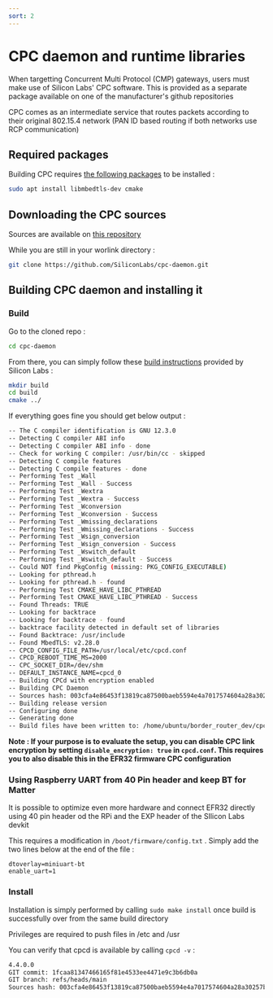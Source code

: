 ```yaml
---
sort: 2
---
```

# CPC daemon and runtime libraries

When targetting Concurrent Multi Protocol (CMP) gateways, users must make use of Silicon Labs' CPC software. This is provided as a separate package available on one of the manufacturer's github repositories

CPC comes as an intermediate service that routes packets according to their original 802.15.4 network (PAN ID based routing if both networks use RCP communication)

## Required packages

Building CPC requires [the following packages](https://github.com/SiliconLabs/cpc-daemon?tab=readme-ov-file#cpcd-dependencies) to be installed :

```bash
sudo apt install libmbedtls-dev cmake
```

## Downloading the CPC sources

Sources are available on [this repository](https://github.com/SiliconLabs/cpc-daemon)

While you are still in your worlink directory :

```bash
git clone https://github.com/SiliconLabs/cpc-daemon.git
```

## Building CPC daemon and installing it

### Build

Go to the cloned repo :

```bash
cd cpc-daemon
```

From there, you can simply follow these [build instructions](https://github.com/SiliconLabs/cpc-daemon?tab=readme-ov-file#compiling-cpcd) provided by Silicon Labs :

```bash
mkdir build
cd build
cmake ../
```

If everything goes fine you should get below output :

```bash
-- The C compiler identification is GNU 12.3.0
-- Detecting C compiler ABI info
-- Detecting C compiler ABI info - done
-- Check for working C compiler: /usr/bin/cc - skipped
-- Detecting C compile features
-- Detecting C compile features - done
-- Performing Test _Wall
-- Performing Test _Wall - Success
-- Performing Test _Wextra
-- Performing Test _Wextra - Success
-- Performing Test _Wconversion
-- Performing Test _Wconversion - Success
-- Performing Test _Wmissing_declarations
-- Performing Test _Wmissing_declarations - Success
-- Performing Test _Wsign_conversion
-- Performing Test _Wsign_conversion - Success
-- Performing Test _Wswitch_default
-- Performing Test _Wswitch_default - Success
-- Could NOT find PkgConfig (missing: PKG_CONFIG_EXECUTABLE)
-- Looking for pthread.h
-- Looking for pthread.h - found
-- Performing Test CMAKE_HAVE_LIBC_PTHREAD
-- Performing Test CMAKE_HAVE_LIBC_PTHREAD - Success
-- Found Threads: TRUE
-- Looking for backtrace
-- Looking for backtrace - found
-- backtrace facility detected in default set of libraries
-- Found Backtrace: /usr/include
-- Found MbedTLS: v2.28.0
-- CPCD_CONFIG_FILE_PATH=/usr/local/etc/cpcd.conf
-- CPCD_REBOOT_TIME_MS=2000
-- CPC_SOCKET_DIR=/dev/shm
-- DEFAULT_INSTANCE_NAME=cpcd_0
-- Building CPCd with encryption enabled
-- Building CPC Daemon
-- Sources hash: 003cfa4e86453f13819ca87500baeb5594e4a7017574604a28a30257bb1c1429
-- Building release version
-- Configuring done
-- Generating done
-- Build files have been written to: /home/ubuntu/border_router_dev/cpc-daemon/build
```

**Note : If your purpose is to evaluate the setup, you can disable CPC link encryption by setting `disable_encryption: true` in `cpcd.conf`. This requires you to also disable this in the EFR32 firmware CPC configuration**

### Using Raspberry UART from 40 Pin header and keep BT for Matter

It is possible to optimize even more hardware and connect EFR32 directly using 40 pin header od the RPi and the EXP header of the SIlicon Labs devkit

This requires a modification in `/boot/firmware/config.txt` . Simply add the two lines below at the end of the file :

```plaintext
dtoverlay=miniuart-bt
enable_uart=1
```

### Install

Installation is simply performed by calling `sudo make install` once build is successfully over from the same build directory

Privileges are required to push files in /etc and /usr

You can verify that cpcd is available by calling `cpcd -v` :

```bash
4.4.0.0
GIT commit: 1fcaa81347466165f81e4533ee4471e9c3b6db0a
GIT branch: refs/heads/main
Sources hash: 003cfa4e86453f13819ca87500baeb5594e4a7017574604a28a30257bb1c1429
```
